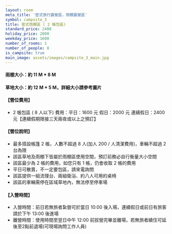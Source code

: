```yaml
---
layout: room
meta_title: '密式旅行露營區，雨棚露營區'
symbol: campsite_3
title: 密式雨棚區 ( 2 帳包區)
standard_price: 2400
holiday_price: 2000
weekday_price: 1600
number_of_rooms: 1
number_of_people: 8
is_campsite: true
main_image: assets/images/campsite_3_main.jpg
---
```


#### 雨棚大小：約 11 M * 8 M
#### 草地大小：約 12 M * 5 M，詳細大小請參考圖片  

<h4 class="yellow">【營位費用】</h4>
<ul class="yellow">
  <li>2 帳包區 ( 8 人以下) 費用：平日：1600 元  假日：2000 元  連續假日：2400 元【連續假期限接三天兩夜或以上之預訂】</li>
</ul>

#### 【營位說明】
- 最多搭設帳篷 2 帳，人數不超過 8 人(加人 200 / 人清潔費用)，車輛不超過 2 台為限
- 該區草地及雨棚下皆屬於雨棚區使用空間，預訂前務必自行衡量大小空間 
- 該區最少為 2 帳的費用，如您只有 1 帳，仍會收取 2 帳的費用
- 平日可散賣，不一定要包區，請來電詢問
- 該區提供一組流理台、兩組衛浴、約八人可用的桌椅
- 該區的車輛需停在區域草地內，無法停至停車場

<h4 class="yellow">【入營時間】</h4>
<ul class="yellow">
  <li>入營時間：前日若無旅者紮營可於當日 10:00 後入場，連續假日或前日有旅客請於下午 13:00 後進場</li>
  <li>離營時間：使用時間至翌日中午 12:00 前拔營完畢並離場，若無旅者續住可延後至2點前退場(可現場詢問工作人員)</li>
</ul>
